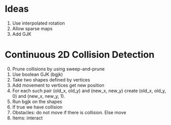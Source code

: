 # Ideas #
1. Use interpolated rotation
2. Allow sparse maps
3. Add GJK

# Continuous 2D Collision Detection #
0. Prune collisions by using sweep-and-prune
1. Use boolean GJK (bgjk)
2. Take two shapes defined by vertices
3. Add movement to vertices get new position
4. For each such pair (old_x, old_y) and (new_x, new_y) create (old_x, old_y, 0) and (new_x, new_y, 1).
5. Run bgjk on the shapes
6. If true we have collision
7. Obstacles: do not move if there is collision. Else move
8. Items: interact
